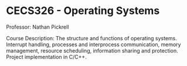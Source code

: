 # CECS326 - Operating Systems 

Professor: Nathan Pickrell

Course Description: The structure and functions of operating systems. Interrupt handling, processes and interprocess communication, memory management, resource scheduling, information sharing and protection. Project implementation in C/C++.
